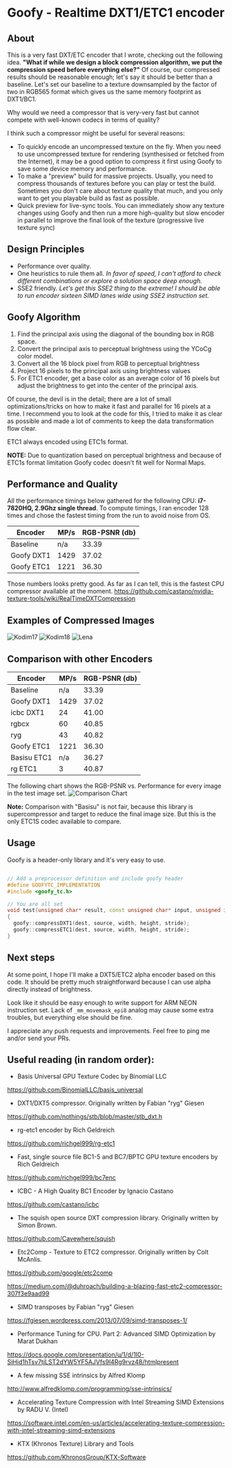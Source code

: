 # Goofy - Realtime DXT1/ETC1 encoder

## About

This is a very fast DXT/ETC encoder that I wrote, checking out the following idea. **"What if while we design a block compression algorithm, we put the compression speed before everything else?"**
Of course, our compressed results should be reasonable enough; let's say it should be better than a baseline.
Let's set our baseline to a texture downsampled by the factor of two in RGB565 format which gives us the same memory footprint as DXT1/BC1.

Why would we need a compressor that is very-very fast but cannot compete with well-known codecs in terms of quality?

I think such a compressor might be useful for several reasons:
- To quickly encode an uncompressed texture on the fly. When you need to use uncompressed texture for rendering (synthesised or fetched from the Internet), it may be a good option to compress it first using Goofy to save some device memory and performance.
- To make a "preview" build for massive projects. Usually, you need to compress thousands of textures before you can play or test the  build. Sometimes you don't care about texture quality that much, and you only want to get you playable build as fast as possible.
- Quick preview for live-sync tools. You can immediately show any texture changes using Goofy and then run a more high-quality but slow encoder in parallel to improve the final look of the texture (progressive live texture sync)

## Design Principles

- Performance over quality.
- One heuristics to rule them all. _In favor of speed, I can't afford to check different combinations or explore a solution space deep enough._
- SSE2 friendly. _Let's get this SSE2 thing to the extreme! I should be able to run encoder sixteen SIMD lanes wide using SSE2 instruction set._

## Goofy Algorithm

1. Find the principal axis using the diagonal of the bounding box in RGB space.
2. Convert the principal axis to perceptual brightness using the YCoCg color model.
3. Convert all the 16 block pixel from RGB to perceptual brightness
4. Project 16 pixels to the principal axis using brightness values
5. For ETC1 encoder, get a base color as an average color of 16 pixels but adjust the brightness to get into the center of the principal axis.

Of course, the devil is in the detail; there are a lot of small optimizations/tricks on how to make it fast
and parallel for 16 pixels at a time. I recommend you to look at the code for this, I tried to make it as
clear as possible and made a lot of comments to keep the data transformation flow clear.

ETC1 always encoded using ETC1s format.


**NOTE:** Due to quantization based on perceptual brightness and because of ETC1s format limitation Goofy codec doesn't fit well for Normal Maps.

## Performance and Quality

All the performance timings below gathered for the following CPU: **i7-7820HQ, 2.9Ghz single thread**.
To compute timings, I ran encoder 128 times and chose the fastest timing from the run to avoid noise from OS.

Encoder | MP/s | RGB-PSNR (db)
--- | --- | ---
Baseline | n/a | 33.39 
Goofy DXT1 | 1429 | 37.02
Goofy ETC1 | 1221 | 36.30

Those numbers looks pretty good. As far as I can tell, this is the fastest CPU compressor available at the moment.
https://github.com/castano/nvidia-texture-tools/wiki/RealTimeDXTCompression

## Examples of Compressed Images

![Kodim17](https://raw.githubusercontent.com/SergeyMakeev/goofy/master/Images/kodim17_sample.png)
![Kodim18](https://raw.githubusercontent.com/SergeyMakeev/goofy/master/Images/kodim18_sample.png)
![Lena](https://raw.githubusercontent.com/SergeyMakeev/goofy/master/Images/lena_sample.png)

## Comparison with other Encoders

Encoder | MP/s | RGB-PSNR (db)
--- | --- | ---
Baseline | n/a | 33.39 
Goofy DXT1 | 1429 | 37.02
icbc DXT1 | 24 | 41.00
rgbcx | 60 | 40.85
ryg | 43 | 40.82
Goofy ETC1 | 1221 | 36.30
Basisu ETC1 | n/a | 36.27
rg ETC1 | 3 | 40.87

The following chart shows the RGB-PSNR vs. Performance for every image in the test image set.
![Comparison Chart](https://raw.githubusercontent.com/SergeyMakeev/goofy/master/Images/comparison_chart.png)


**Note:** Comparison with "Basisu" is not fair, because this library is supercompressor and target to reduce the final image size. But this is the only ETC1S codec available to compare.

## Usage

Goofy is a header-only library and it's very easy to use.

```cpp

// Add a preprocessor definition and include goofy header
#define GOOFYTC_IMPLEMENTATION
#include <goofy_tc.h>

// You are all set
void test(unsigned char* result, const unsigned char* input, unsigned int width, unsigned int height, unsigned int stride)
{
  goofy::compressDXT1(dest, source, width, height, stride);
  goofy::compressETC1(dest, source, width, height, stride);
}

```

## Next steps

At some point, I hope I'll make a DXT5/ETC2 alpha encoder based on this code. It should be pretty much straightforward because I can use alpha directly instead of brightness.


Look like it should be easy enough to write support for ARM NEON instruction set. Lack of `_mm_movemask_epi8` analog may cause some extra troubles, but everything else should be fine.


I appreciate any push requests and improvements. Feel free to ping me and/or send your PRs.

## Useful reading (in random order):


* Basis Universal GPU Texture Codec by Binomial LLC

https://github.com/BinomialLLC/basis_universal

* DXT1/DXT5 compressor. Originally written by Fabian "ryg" Giesen

https://github.com/nothings/stb/blob/master/stb_dxt.h

* rg-etc1 encoder by Rich Geldreich

https://github.com/richgel999/rg-etc1

* Fast, single source file BC1-5 and BC7/BPTC GPU texture encoders by Rich Geldreich

https://github.com/richgel999/bc7enc

* ICBC - A High Quality BC1 Encoder by Ignacio Castano

https://github.com/castano/icbc

* The squish open source DXT compression library. Originally written by Simon Brown.

https://github.com/Cavewhere/squish

* Etc2Comp - Texture to ETC2 compressor. Originally written by Colt McAnlis.

https://github.com/google/etc2comp

https://medium.com/@duhroach/building-a-blazing-fast-etc2-compressor-307f3e9aad99

* SIMD transposes by Fabian "ryg" Giesen

https://fgiesen.wordpress.com/2013/07/09/simd-transposes-1/

* Performance  Tuning for CPU. Part 2: Advanced SIMD Optimization by Marat Dukhan

https://docs.google.com/presentation/u/1/d/1I0-SiHid1hTsv7tjLST2dYW5YF5AJVfs9l4Rg9rvz48/htmlpresent

* A few missing SSE intrinsics by Alfred Klomp

http://www.alfredklomp.com/programming/sse-intrinsics/

* Accelerating Texture Compression with Intel Streaming SIMD Extensions by RADU V. (Intel)

https://software.intel.com/en-us/articles/accelerating-texture-compression-with-intel-streaming-simd-extensions

* KTX (Khronos Texture) Library and Tools

https://github.com/KhronosGroup/KTX-Software
